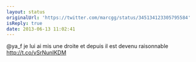 ```yaml
---
layout: status
originalUrl: 'https://twitter.com/marcgg/status/345134123305795584'
isReply: true
date: 2013-06-13 11:02:41
---
```


@ya_f je lui ai mis une droite et depuis il est devenu raisonnable  http://t.co/vSrNunIKDM
